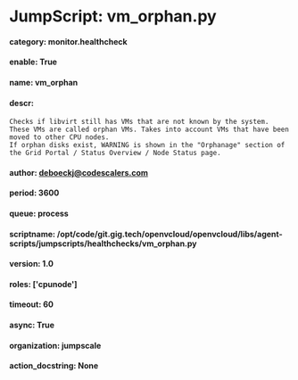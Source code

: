 
# JumpScript: vm_orphan.py
        
#### category: monitor.healthcheck
#### enable: True
#### name: vm_orphan
#### descr: 
```
Checks if libvirt still has VMs that are not known by the system. These VMs are called orphan VMs. Takes into account VMs that have been moved to other CPU nodes.
If orphan disks exist, WARNING is shown in the "Orphanage" section of the Grid Portal / Status Overview / Node Status page.

```
#### author: deboeckj@codescalers.com
#### period: 3600
#### queue: process
#### scriptname: /opt/code/git.gig.tech/openvcloud/openvcloud/libs/agent-scripts/jumpscripts/healthchecks/vm_orphan.py
#### version: 1.0
#### roles: ['cpunode']
#### timeout: 60
#### async: True
#### organization: jumpscale
#### action_docstring: None